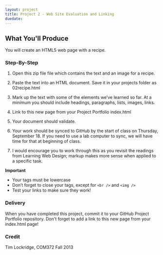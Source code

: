 ```yaml
---
layout: project
title: Project 2 - Web Site Evaluation and Linking
duedate:
---
```


## What You'll Produce

You will create an HTML5 web page with a recipe.

### Step-By-Step

1) Open this zip file file which contains the text and an image for a recipe.

2) Paste the text into an HTML document. Save it in your projects folder as 02recipe.html

3) Mark up the text with some of the elements we’ve learned so far. At a minimum you should include headings, paragraphs, lists, images, links.

4) Link to this new page from your Project Portfolio index.html

5) Your document should validate.

6) Your work should be synced to GitHub by the start of class on Thursday, September 18. If you need to use a lab computer to sync, we will have time for that at beginning of class.

7) I would encourage you to work through this as you revisit the readings from Learning Web Design; markup makes more sense when applied to a specific task.


**Important**

- Your tags must be lowercase
- Don’t forget to close your tags, except for `<br />` and `<img />`
- Test your links to make sure they work!

### Delivery 

When you have completed this project, commit it to your GitHub Project Portfolio repository.  Don't forget to add a link to this new page from your index.html page!


### Credit
Tim Lockridge, COM372 Fall 2013